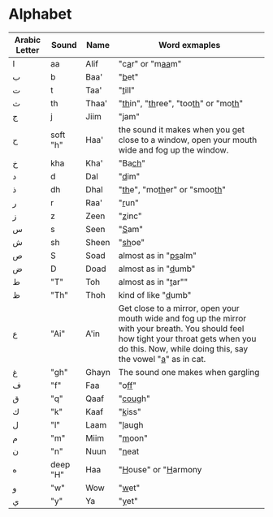 # Alphabet

| Arabic Letter | Sound | Name | Word exmaples
| ------------- | ------|------------- | ------------- 
| ا             | aa | Alif | "c<ins>a</ins>r" or "m<ins>aa</ins>m" 
| ب             | b  | Baa' |"<ins>b</ins>et" 
| ت             | t  | Taa' |"<ins>t</ins>ill" 
| ث             | th | Thaa' | "<ins>th</ins>in", "<ins>th</ins>ree", "too<ins>th</ins>" or "mo<ins>th</ins>"
| ج             | j  | Jiim | "<ins>j</ins>am" 
| ح             | soft "h" | Haa' | the sound it makes when you get close to a window, open your mouth wide and fog up the window.
| خ             | kha | Kha' |  "Ba<ins>ch</ins>" 
| د             | d   | Dal | "<ins>d</ins>im"  
| ذ             | dh  | Dhal | "<ins>th</ins>e", "mo<ins>th</ins>er" or "smoo<ins>th</ins>" 
| ر             | r   | Raa' | "<ins>r</ins>un" 
| ز             | z   | Zeen | "<ins>z</ins>inc" 
| س             | s   | Seen | "<ins>S</ins>am"  
| ش             | sh  | Sheen | "<ins>sh</ins>oe"  
| ص             | S   | Soad | almost as in "<ins>ps</ins>alm" 
| ض             | D   | Doad | almost as in "<ins>d</ins>umb"   
| ط             | "T" | Toh | almost as in "<ins>t</ins>ar""   
| ظ             | "Th"| Thoh | kind of like "<ins>d</ins>umb"  
| ع             | "Ai"| A'in | Get close to a mirror, open your mouth wide and fog up the mirror with your breath. You should feel how tight your throat gets when you do this. Now, while doing this, say the vowel "<ins>a</ins>" as in cat. 
| غ             | "gh" | Ghayn | The sound one makes when gargling  
| ف             | "f"  | Faa | "o<ins>ff</ins>"  
| ق             | "q"  | Qaaf | "<ins>cou</ins>gh" 
| ك             | "k"  | Kaaf | "<ins>k</ins>iss"   
| ل             | "l"  | Laam | "<ins>l</ins>augh   
| م             | "m"  | Miim | "<ins>m</ins>oon"  
| ن             | "n"  | Nuun | "<ins>n</ins>eat   
| ه             | deep "H" | Haa | "<ins>H</ins>ouse" or "<ins>H</ins>armony 
| و             | "w"  | Wow | "<ins>w</ins>et"
| ي             | "y"  | Ya | "<ins>y</ins>et" 

